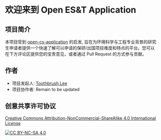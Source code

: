 # 欢迎来到 Open ES&T Application

## 项目简介
本项目受到 [open-cs-application](https://opencs.app) 的启发, 旨在为环境科学与工程专业背景的研究生申请者提供一个快速了解可以申请的保研/出国项目难度和特点的平台。您可以在下方评论区提供您的宝贵意见，或者通过 Pull Request 的方式参与贡献。

## 作者
- 项目发起人: [Toothbrush Lee](mailto:me@linxuan.li)
- 项目协作者: Remain to be updated

## 创意共享许可协议
[Creative Commons Attribution-NonCommercial-ShareAlike 4.0 International License][cc-by-nc-sa]

[![CC BY-NC-SA 4.0][cc-by-nc-sa-image]][cc-by-nc-sa]

[cc-by-nc-sa]: https://creativecommons.org/licenses/by-nc-sa/4.0/
[cc-by-nc-sa-image]: https://licensebuttons.net/l/by-nc-sa/4.0/88x31.png
[cc-by-nc-sa-shield]: https://img.shields.io/badge/License-CC%20BY--NC--SA%204.0-lightgrey.svg
